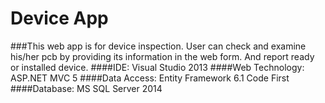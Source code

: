 # Device App
###This web app is for device inspection. User can check and examine his/her pcb by providing its information in the web form. And report ready or installed device.
####IDE: Visual Studio 2013
####Web Technology: ASP.NET MVC 5
####Data Access: Entity Framework 6.1 Code First
####Database: MS SQL Server 2014
